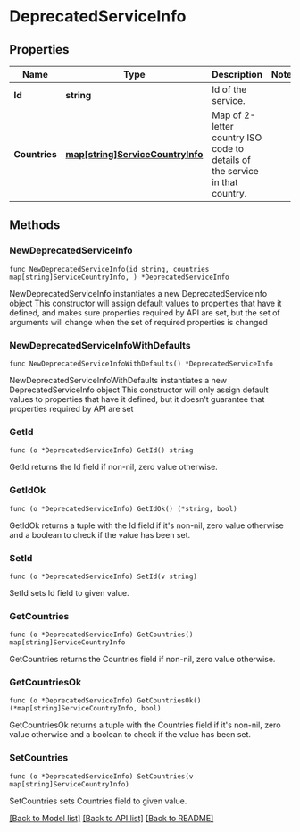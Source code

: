 # DeprecatedServiceInfo

## Properties

Name | Type | Description | Notes
------------ | ------------- | ------------- | -------------
**Id** | **string** | Id of the service. | 
**Countries** | [**map[string]ServiceCountryInfo**](ServiceCountryInfo.md) | Map of 2-letter country ISO code to details of the service in that country. | 

## Methods

### NewDeprecatedServiceInfo

`func NewDeprecatedServiceInfo(id string, countries map[string]ServiceCountryInfo, ) *DeprecatedServiceInfo`

NewDeprecatedServiceInfo instantiates a new DeprecatedServiceInfo object
This constructor will assign default values to properties that have it defined,
and makes sure properties required by API are set, but the set of arguments
will change when the set of required properties is changed

### NewDeprecatedServiceInfoWithDefaults

`func NewDeprecatedServiceInfoWithDefaults() *DeprecatedServiceInfo`

NewDeprecatedServiceInfoWithDefaults instantiates a new DeprecatedServiceInfo object
This constructor will only assign default values to properties that have it defined,
but it doesn't guarantee that properties required by API are set

### GetId

`func (o *DeprecatedServiceInfo) GetId() string`

GetId returns the Id field if non-nil, zero value otherwise.

### GetIdOk

`func (o *DeprecatedServiceInfo) GetIdOk() (*string, bool)`

GetIdOk returns a tuple with the Id field if it's non-nil, zero value otherwise
and a boolean to check if the value has been set.

### SetId

`func (o *DeprecatedServiceInfo) SetId(v string)`

SetId sets Id field to given value.


### GetCountries

`func (o *DeprecatedServiceInfo) GetCountries() map[string]ServiceCountryInfo`

GetCountries returns the Countries field if non-nil, zero value otherwise.

### GetCountriesOk

`func (o *DeprecatedServiceInfo) GetCountriesOk() (*map[string]ServiceCountryInfo, bool)`

GetCountriesOk returns a tuple with the Countries field if it's non-nil, zero value otherwise
and a boolean to check if the value has been set.

### SetCountries

`func (o *DeprecatedServiceInfo) SetCountries(v map[string]ServiceCountryInfo)`

SetCountries sets Countries field to given value.



[[Back to Model list]](../README.md#documentation-for-models) [[Back to API list]](../README.md#documentation-for-api-endpoints) [[Back to README]](../README.md)


